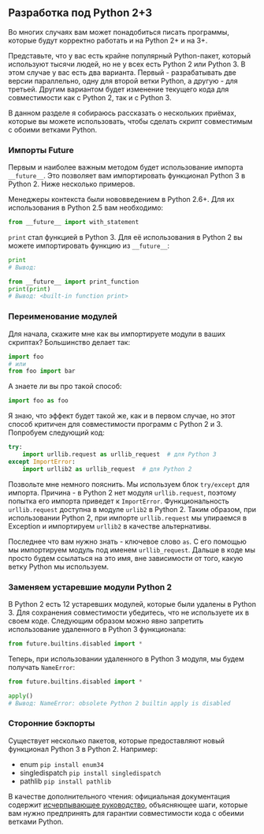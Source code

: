 ## Разработка под Python 2+3

Во многих случаях вам может понадобиться писать программы, которые будут
корректно работать и на Python 2+ и на 3+.

Представьте, что у вас есть крайне популярный Python-пакет, который используют
тысячи людей, но не у всех есть Python 2 или Python 3. В этом случае у вас есть
два варианта. Первый - разрабатывать две версии параллельно, одну для второй
ветки Python, а другую - для третьей. Другим вариантом будет изменение текущего
кода для совместимости как с Python 2, так и с Python 3.

В данном разделе я собираюсь рассказать о нескольких приёмах, которые вы
можете использовать, чтобы сделать скрипт совместимым с обоими ветками Python.

### Импорты Future

Первым и наиболее важным методом будет использование импорта `__future__`.
Это позволяет вам импортировать функционал Python 3 в Python 2. Ниже несколько
примеров.

Менеджеры контекста были нововведением в Python 2.6+. Для их использования в
Python 2.5 вам необходимо:

```python
from __future__ import with_statement
```

`print` стал функцией в Python 3. Для её использования в Python 2 вы можете
импортировать функцию из `__future__`:

```python
print
# Вывод:

from __future__ import print_function
print(print)
# Вывод: <built-in function print>
```

### Переименование модулей

Для начала, скажите мне как вы импортируете модули в ваших скриптах?
Большинство делает так:

```python
import foo
# или
from foo import bar
```

А знаете ли вы про такой способ:

```python
import foo as foo
```

Я знаю, что эффект будет такой же, как и в первом случае, но этот способ критичен
для совместимости программ с Python 2 и 3. Попробуем следующий код:

```python
try:
    import urllib.request as urllib_request  # для Python 3
except ImportError:
    import urllib2 as urllib_request  # для Python 2
```

Позвольте мне немного пояснить. Мы используем блок `try/except` для импорта.
Причина - в Python 2 нет модуля `urllib.request`, поэтому попытка его
импорта приведет к `ImportError`. Функциональность `urllib.request`
доступна в модуле `urlib2` в Python 2. Таким образом, при использовании
Python 2, при импорте `urllib.request` мы упираемся в Exception и импортируем
`urllib2` в качестве альтернативы.

Последнее что вам нужно знать - ключевое слово `as`. С его помощью мы
импортируем модуль под именем `urllib_request`. Дальше в коде мы просто
будем ссылаться на это имя, вне зависимости от того, какую ветку Python мы
используем.

### Заменяем устаревшие модули Python 2

В Python 2 есть 12 устаревших модулей, которые были удалены в Python 3.
Для сохранения совместимости убедитесь, что не используете их в своем коде.
Следующим образом можно явно запретить использование удаленного в Python 3
функционала:

```python
from future.builtins.disabled import *
```

Теперь, при использовании удаленного в Python 3 модуля, мы будем получать
`NameError`:

```python
from future.builtins.disabled import *

apply()
# Вывод: NameError: obsolete Python 2 builtin apply is disabled
```

### Сторонние бэкпорты

Существует несколько пакетов, которые предоставляют новый функционал Python 3
в Python 2. Например:

-  enum `pip install enum34`
-  singledispatch `pip install singledispatch`
-  pathlib `pip install pathlib`

В качестве дополнительного чтения: официальная документация содержит
[исчерпывающее руководство](https://docs.python.org/3/howto/pyporting.html),
объясняющее шаги, которые вам нужно предпринять для гарантии совместимости кода
с обеими ветками Python.
